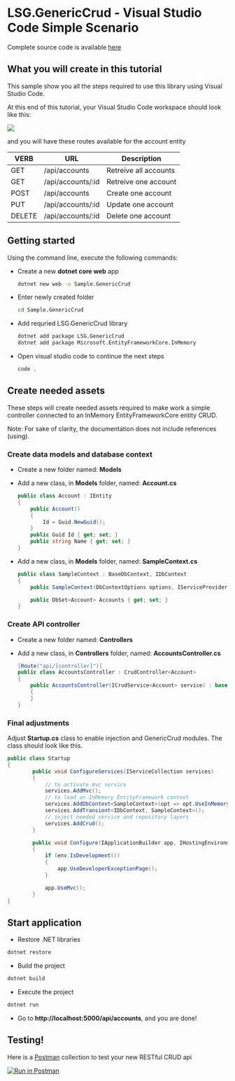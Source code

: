LSG.GenericCrud - Visual Studio Code Simple Scenario
=

Complete source code is available [here](https://github.com/lonesomegeek/LSG.GenericCrud/tree/master/LSG.GenericCrud.Samples/Sample.GenericCrud.VSCode)

## What you will create in this tutorial

This sample show you all the steps required to use this library using Visual Studio Code.

At this end of this tutorial, your Visual Studio Code workspace should look like this:

![](img/2017-09-04-14-30-29.png)

and you will have these routes available for the account entity

| VERB   | URL               | Description           |
|--------|-------------------|-----------------------|
| GET    | /api/accounts     | Retreive all accounts |
| GET    | /api/accounts/:id | Retreive one account  |
| POST   | /api/accounts     | Create one account    |
| PUT    | /api/accounts/:id | Update one account    |
| DELETE | /api/accounts/:id | Delete one account    |

## Getting started
Using the command line, execute the following commands:
- Create a new **dotnet core web** app

    ```bash
    dotnet new web -o Sample.GenericCrud
    ```

- Enter newly created folder

    ```bash
    cd Sample.GenericCrud
    ```

- Add requried LSG.GenericCrud library

    ```bash
    dotnet add package LSG.GenericCrud
    dotnet add package Microsoft.EntityFrameworkCore.InMemory
    ```

- Open visual studio code to continue the next steps

    ```bash
    code .
    ```

## Create needed assets
These steps will create needed assets required to make work a simple controller connected to an InMemory EntityFrameworkCore entity CRUD.

Note: For sake of clarity, the documentation does not include references (using). 

### Create data models and database context

- Create a new folder named: **Models**

- Add a new class, in **Models** folder, named: **Account.cs**
    ```csharp
    public class Account : IEntity
    {
        public Account()
        {
            Id = Guid.NewGuid();
        }
        public Guid Id { get; set; }
        public string Name { get; set; }
    }
    ```

- Add a new class, in **Models** folder, named: **SampleContext.cs**
    ```csharp
    public class SampleContext : BaseDbContext, IDbContext
    {
        public SampleContext(DbContextOptions options, IServiceProvider serviceProvider) : base(options, serviceProvider) {}

        public DbSet<Account> Accounts { get; set; }
    }
    ```

### Create API controller

- Create a new folder named: **Controllers**

- Add a new class, in **Controllers** folder, named: **AccountsController.cs**
    ```csharp
    [Route("api/[controller]")]
    public class AccountsController : CrudController<Account>
    {
        public AccountsController(ICrudService<Account> service) : base(service)
        {
        }
    }
    ```

### Final adjustments
Adjust **Startup.cs** class to enable injection and GenericCrud modules. The class should look like this.

```csharp
public class Startup
{
        public void ConfigureServices(IServiceCollection services)
        {
            // to activate mvc service
            services.AddMvc();
            // to load an InMemory EntityFramework context
            services.AddDbContext<SampleContext>(opt => opt.UseInMemoryDatabase("Sample.GenericCrud"));
            services.AddTransient<IDbContext, SampleContext>();
            // inject needed service and repository layers
            services.AddCrud();
        }

        public void Configure(IApplicationBuilder app, IHostingEnvironment env)
        {
            if (env.IsDevelopment())
            {
                app.UseDeveloperExceptionPage();
            }

            app.UseMvc();
        }
}
```

## Start application

- Restore .NET libraries

```bash
dotnet restore
```

- Build the project

```bash
dotnet build
```

- Execute the project

```bash
dotnet run
```

- Go to **http://localhost:5000/api/accounts**, and you are done!

## Testing!

Here is a [Postman](https://www.getpostman.com/) collection to test your new RESTful CRUD api

[![Run in Postman](https://run.pstmn.io/button.svg)](https://app.getpostman.com/run-collection/090af27316cd23c61951)